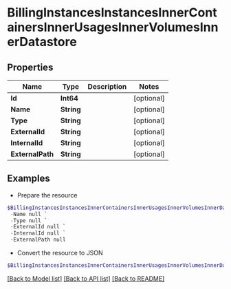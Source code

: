 # BillingInstancesInstancesInnerContainersInnerUsagesInnerVolumesInnerDatastore
## Properties

Name | Type | Description | Notes
------------ | ------------- | ------------- | -------------
**Id** | **Int64** |  | [optional] 
**Name** | **String** |  | [optional] 
**Type** | **String** |  | [optional] 
**ExternalId** | **String** |  | [optional] 
**InternalId** | **String** |  | [optional] 
**ExternalPath** | **String** |  | [optional] 

## Examples

- Prepare the resource
```powershell
$BillingInstancesInstancesInnerContainersInnerUsagesInnerVolumesInnerDatastore = Initialize-PSOpenAPIToolsBillingInstancesInstancesInnerContainersInnerUsagesInnerVolumesInnerDatastore  -Id null `
 -Name null `
 -Type null `
 -ExternalId null `
 -InternalId null `
 -ExternalPath null
```

- Convert the resource to JSON
```powershell
$BillingInstancesInstancesInnerContainersInnerUsagesInnerVolumesInnerDatastore | ConvertTo-JSON
```

[[Back to Model list]](../README.md#documentation-for-models) [[Back to API list]](../README.md#documentation-for-api-endpoints) [[Back to README]](../README.md)

